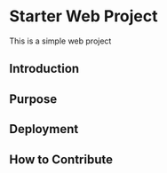 # Starter Web Project

This is a simple web project

## Introduction

## Purpose

## Deployment

## How to Contribute

